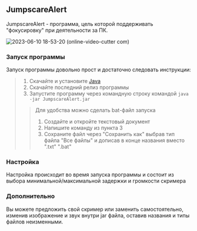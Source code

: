 ## JumpscareAlert

JumpscareAlert - программа, цель которой поддерживать "фокусировку" при деятельности за ПК.

![2023-06-10 18-53-20 (online-video-cutter com)](https://github.com/Statuxia/JumpscareAlert/assets/60938251/8425f340-b9f2-4768-b4d9-ce119b3275af)

### Запуск программы

Запуск программы довольно прост и достаточно следовать инструкции:
> 1. Скачайте и установите [Java](https://www.java.com/download)
> 2. Скачайте последний релиз программы
> 3. Запустите программу через командную строку командой `java -jar JumpscareAlert.jar`
>> Для удобства можно сделать bat-файл запуска
>> 1. Создайте и откройте текстовый документ
>> 2. Напишите команду из пункта 3
>> 3. Сохраните файл через "Сохранить как" выбрав тип файла "Все файлы"
      и дописав в конце названия вместо ".txt" ".bat"

### Настройка

Настройка происходит во время запуска программы
и состоит из выбора минимальной/максимальной задержки
и громкости скримера

### Дополнительно

Вы можете предложить свой скример или заменить самостоятельно, 
изменив изображение и звук внутри jar файла,
оставив названия и типы файлов неизменными.
